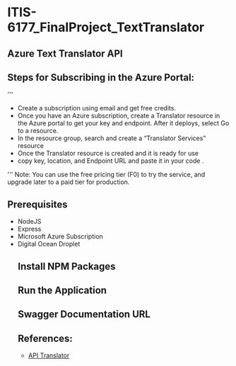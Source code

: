 # ITIS-6177_FinalProject_TextTranslator
## **Azure Text Translator API** 



 ## Steps for Subscribing in the Azure Portal:



'''
<ul>
<li>Create a subscription using email and get free credits.</li>
<li>Once you have an Azure subscription, create a Translator resource in the Azure portal to get your key and endpoint. After it deploys, select Go to a resource.</li>
<li>In the resource group, search and create a “Translator Services” resource </li>
<li>Once the Translator resource is created and it is ready for use</li>
<li>copy key, location, and Endpoint URL  and paste it in your code .</li>
</ul>
'''
Note: You can use the free pricing tier (F0) to try the service, and upgrade later to a paid tier for production.


## Prerequisites



<ul>
<li>NodeJS</li>
<li>Express</li>
<li>Microsoft Azure Subscription</li>
<li>Digital Ocean Droplet</li>


## Install NPM Packages 


## Run the Application 


## Swagger Documentation URL


## References:
<ul>
<li><a href="https://azure.microsoft.com/en-us/services/cognitive-services/translator/">API Translator</a></li>



